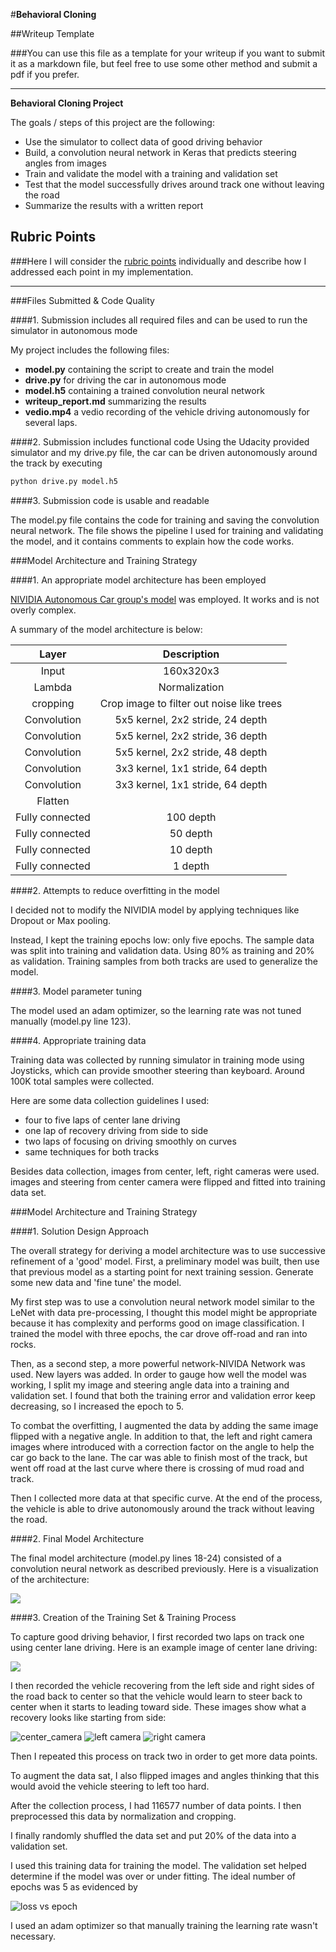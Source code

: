 #**Behavioral Cloning** 

##Writeup Template

###You can use this file as a template for your writeup if you want to submit it as a markdown file, but feel free to use some other method and submit a pdf if you prefer.

---

**Behavioral Cloning Project**

The goals / steps of this project are the following:
* Use the simulator to collect data of good driving behavior
* Build, a convolution neural network in Keras that predicts steering angles from images
* Train and validate the model with a training and validation set
* Test that the model successfully drives around track one without leaving the road
* Summarize the results with a written report


[//]: # (Image References)

[image1]: ./examples/placeholder.png "Model Visualization"
[image2]: ./examples/placeholder.png "Grayscaling"
[image3]: ./examples/placeholder_small.png "Recovery Image"
[image4]: ./examples/placeholder_small.png "Recovery Image"
[image5]: ./examples/placeholder_small.png "Recovery Image"
[image6]: ./examples/placeholder_small.png "Normal Image"
[image7]: ./examples/placeholder_small.png "Flipped Image"

## Rubric Points
###Here I will consider the [rubric points](https://review.udacity.com/#!/rubrics/432/view) individually and describe how I addressed each point in my implementation.  

---
###Files Submitted & Code Quality

####1. Submission includes all required files and can be used to run the simulator in autonomous mode

My project includes the following files:

* **model.py** containing the script to create and train the model
* **drive.py** for driving the car in autonomous mode
* **model.h5** containing a trained convolution neural network 
* **writeup_report.md** summarizing the results
* **vedio.mp4** a vedio recording of the vehicle driving autonomously for several laps.

####2. Submission includes functional code
Using the Udacity provided simulator and my drive.py file, the car can be driven autonomously around the track by executing 
```sh
python drive.py model.h5
```

####3. Submission code is usable and readable

The model.py file contains the code for training and saving the convolution neural network. The file shows the pipeline I used for training and validating the model, and it contains comments to explain how the code works.

###Model Architecture and Training Strategy

####1. An appropriate model architecture has been employed

[NIVIDIA Autonomous Car group's model](https://devblogs.nvidia.com/parallelforall/deep-learning-self-driving-cars/) was employed. It works and is not overly complex.

A summary of the model architecture is below:

| Layer         		|     Description	        					| 
|:---------------------:|:---------------------------------------------:| 
| Input         		| 160x320x3        					   	    	| 
| Lambda            	| Normalization          						|
| cropping              | Crop image to filter out noise like trees     |
| Convolution        	| 5x5 kernel, 2x2 stride, 24 depth          	|
| Convolution        	| 5x5 kernel, 2x2 stride, 36 depth          	|
| Convolution        	| 5x5 kernel, 2x2 stride, 48 depth          	|
| Convolution        	| 3x3 kernel, 1x1 stride, 64 depth          	|
| Convolution        	| 3x3 kernel, 1x1 stride, 64 depth          	|
| Flatten       		| 												|
| Fully connected		| 100 depth  									|
| Fully connected		| 50 depth  									|
| Fully connected		| 10 depth  									|
| Fully connected		| 1 depth										|

####2. Attempts to reduce overfitting in the model

I decided not to modify the NIVIDIA model by applying techniques like Dropout or Max pooling. 

Instead, I kept the training epochs low: only five epochs. The sample data was split into training and validation data. Using 80% as training and 20% as validation. Training samples from both tracks are used to generalize the model.

####3. Model parameter tuning

The model used an adam optimizer, so the learning rate was not tuned manually (model.py line 123).

####4. Appropriate training data

Training data was collected by running simulator in training mode using Joysticks, which can provide smoother steering than keyboard. Around 100K total samples were collected. 

Here are some data collection guidelines I used: 

* four to five laps of center lane driving
* one lap of recovery driving from side to side
* two laps of focusing on driving smoothly on curves
* same techniques for both tracks

Besides data collection, images from center, left, right cameras were used. images and steering from center camera were flipped and fitted into training data set.

###Model Architecture and Training Strategy

####1. Solution Design Approach

The overall strategy for deriving a model architecture was to use successive refinement of a 'good' model. First, a preliminary model was built, then use that previous model as a starting point for next training session. Generate some new data and 'fine tune' the model.

My first step was to use a convolution neural network model similar to the LeNet with data pre-processing, I thought this model might be appropriate because it has complexity and performs good on image classification. I trained the model with three epochs, the car drove off-road and ran into rocks.

Then, as a second step, a more powerful network-NIVIDA Network was used. New layers was added. In order to gauge how well the model was working, I split my image and steering angle data into a training and validation set. I found that both the training error and validation error keep decreasing, so I increased the epoch to 5.

To combat the overfitting, I augmented the data by adding the same image flipped with a negative angle. In addition to that, the left and right camera images where introduced with a correction factor on the angle to help the car go back to the lane. The car was able to finish most of the track, but went off road at the last curve where there is crossing of mud road and track. 

Then I collected more data at that specific curve. At the end of the process, the vehicle is able to drive autonomously around the track without leaving the road.

####2. Final Model Architecture

The final model architecture (model.py lines 18-24) consisted of a convolution neural network as described previously. Here is a visualization of the architecture:


![](file:///C:\\Users\\Z.Chen\\Desktop\\CarND-Behavioral-Cloning-P3\\image1.JPG)

####3. Creation of the Training Set & Training Process

To capture good driving behavior, I first recorded two laps on track one using center lane driving. Here is an example image of center lane driving:

![](file:///C:\\Users\\Z.Chen\\Desktop\\CarND-Behavioral-Cloning-P3\\center_camera.JPG)

I then recorded the vehicle recovering from the left side and right sides of the road back to center so that the vehicle would learn to steer back to center when it starts to leading toward side. These images show what a recovery looks like starting from side:

![center_camera](file:///C:\\Users\\Z.Chen\\Desktop\\CarND-Behavioral-Cloning-P3\\center_camera.JPG)
![left camera](file:///C:\\Users\\Z.Chen\\Desktop\\CarND-Behavioral-Cloning-P3\\left_camera.JPG)
![right camera](file:///C:\\Users\\Z.Chen\\Desktop\\CarND-Behavioral-Cloning-P3\\right_camera.JPG)

Then I repeated this process on track two in order to get more data points.

To augment the data sat, I also flipped images and angles thinking that this would avoid the vehicle steering to left too hard.

After the collection process, I had 116577 number of data points. I then preprocessed this data by normalization and cropping.


I finally randomly shuffled the data set and put 20% of the data into a validation set. 

I used this training data for training the model. The validation set helped determine if the model was over or under fitting. The ideal number of epochs was 5 as evidenced by

![loss vs epoch](file:///C:\\Users\\Z.Chen\\Desktop\\CarND-Behavioral-Cloning-P3\\loss.png)

I used an adam optimizer so that manually training the learning rate wasn't necessary.
